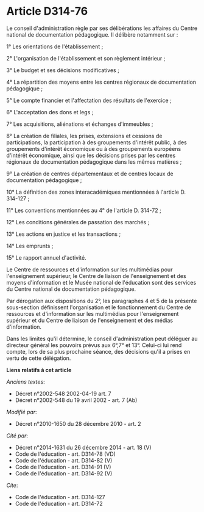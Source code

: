 # Article D314-76

Le conseil d'administration règle par ses délibérations les affaires du Centre national de documentation pédagogique. Il
délibère notamment sur : 

1° Les orientations de l'établissement ; 

2° L'organisation de l'établissement et son règlement intérieur ; 

3° Le budget et ses décisions modificatives ; 

4° La répartition des moyens entre les centres régionaux de documentation pédagogique ; 

5° Le compte financier et l'affectation des résultats de l'exercice ; 

6° L'acceptation des dons et legs ; 

7° Les acquisitions, aliénations et échanges d'immeubles ; 

8° La création de filiales, les prises, extensions et cessions de participations, la participation à des groupements
d'intérêt public, à des groupements d'intérêt économique ou à des groupements européens d'intérêt économique, ainsi que les
décisions prises par les centres régionaux de documentation pédagogique dans les mêmes matières ; 

9° La création de centres départementaux et de centres locaux de documentation pédagogique ; 

10° La définition des zones interacadémiques mentionnées à l'article D. 314-127 ; 

11° Les conventions mentionnées au 4° de l'article D. 314-72 ; 

12° Les conditions générales de passation des marchés ; 

13° Les actions en justice et les transactions ; 

14° Les emprunts ; 

15° Le rapport annuel d'activité. 

Le Centre de ressources et d'information sur les multimédias pour l'enseignement supérieur, le Centre de liaison de
l'enseignement et des moyens d'information et le Musée national de l'éducation sont des services du Centre national de
documentation pédagogique.

Par dérogation aux dispositions du 2°, les paragraphes 4 et 5 de la présente sous-section définissent l'organisation et le
fonctionnement du Centre de ressources et d'information sur les multimédias pour l'enseignement supérieur et du Centre de
liaison de l'enseignement et des médias d'information.

Dans les limites qu'il détermine, le conseil d'administration peut déléguer au directeur général les pouvoirs prévus aux
6°,7° et 13°. Celui-ci lui rend compte, lors de sa plus prochaine séance, des décisions qu'il a prises en vertu de cette
délégation.

**Liens relatifs à cet article**

_Anciens textes_:

  - Décret n°2002-548 2002-04-19 art. 7
  - Décret n°2002-548 du 19 avril 2002 - art. 7 (Ab)

_Modifié par_:

  - Décret n°2010-1650 du 28 décembre 2010 - art. 2

_Cité par_:

  - Décret n°2014-1631 du 26 décembre 2014 - art. 18 (V)
  - Code de l'éducation - art. D314-78 (VD)
  - Code de l'éducation - art. D314-82 (V)
  - Code de l'éducation - art. D314-91 (V)
  - Code de l'éducation - art. D314-92 (V)

_Cite_:

  - Code de l'éducation - art. D314-127
  - Code de l'éducation - art. D314-72
